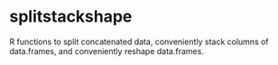 splitstackshape
===============

R functions to split concatenated data, conveniently stack columns of data.frames, and conveniently reshape data.frames.
